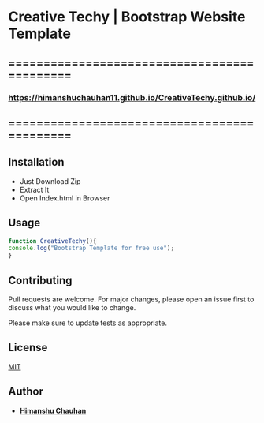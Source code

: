 # Creative Techy | Bootstrap Website Template
## ============================================
###  https://himanshuchauhan11.github.io/CreativeTechy.github.io/
## ============================================

## Installation

- Just Download Zip
- Extract It 
- Open Index.html in Browser


## Usage

```javascript
function CreativeTechy(){
console.log("Bootstrap Template for free use");
}
```

## Contributing
Pull requests are welcome. For major changes, please open an issue first to discuss what you would like to change.

Please make sure to update tests as appropriate.

## License
[MIT](https://choosealicense.com/licenses/mit/)

## Author
- **[Himanshu Chauhan](https://github.com/HimanshuChauhan11)**
